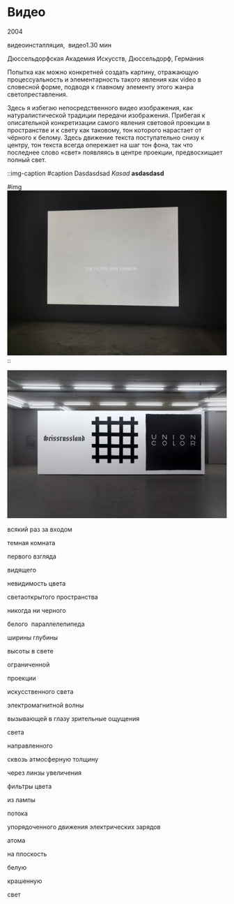 # **Видео**

2004

видеоинсталляция,  видео1.30 мин

Дюссельдорфская Академия Искусств, Дюссельдорф, Германия 

Попытка как можно конкретней создать картину, отражающую процессуальность и элементарность такого явления как video в словесной форме, подводя к главному элементу этого жанра светопреставления.

Здесь я избегаю непосредственного видео изображения, как натуралистической традиции передачи изображения. Прибегая к описательной конкретизации самого явления световой проекции в пространстве и к свету как таковому, тон которого нарастает от чёрного к белому. Здесь движение текста поступательно снизу к центру, тон текста всегда опережает на шаг тон фона, так что последнее слово «свет» появляясь в центре проекции, предвосхищает полный свет. 

::img-caption
#caption
Dasdasdsad *Kasad* **asdasdasd**

#img
![](/whats-app-image-2025-08-14-at-21.54.55-2.jpeg)
::

![whats-app-image-2025-08-14-at-21.54.55-1.jpeg](/whats-app-image-2025-08-14-at-21.54.55-3.jpeg "Olllaaa-la-la")

всякий раз за входом

темная комната

первого взгляда

видящего

невидимость цвета 

светаоткрытого пространства

никогда ни черного

белого  параллелепипеда

ширины глубины 

высоты в свете

ограниченной 

проекции 

искусственного света

электромагнитной волны

вызывающей в глазу зрительные ощущения

света

направленного

сквозь атмосферную толщину

через линзы увеличения

фильтры цвета

из лампы

потока

упорядоченного движения электрических зарядов

атома

на плоскость

белую

крашенную

свет
